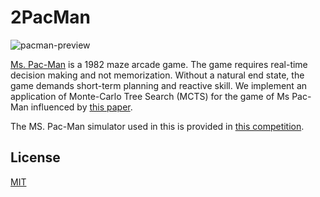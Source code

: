 # 2PacMan

 ![pacman-preview](https://github.com/chiefsan/2PacMan/blob/master/pacman.gif?raw=true)

[Ms. Pac-Man](https://en.wikipedia.org/wiki/Ms._Pac-Man) is a 1982 maze arcade game. The game requires real-time decision making and not memorization. Without a natural end state, the game demands short-term planning and reactive skill. We implement an application of Monte-Carlo Tree Search (MCTS) for the game of Ms Pac-Man influenced by [this paper](http://repository.essex.ac.uk/4111/1/MontePacTCIAIG.pdf). 

The MS. Pac-Man simulator used in this is provided in [this competition](http://www.pacmanvghosts.co.uk/). 

## License
[MIT](https://github.com/chiefsan/2PacMan/blob/master/LICENSE)
